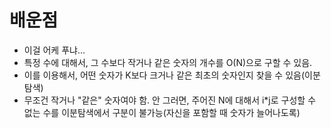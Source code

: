 # 배운점
- 이걸 어케 푸냐...
- 특정 수에 대해서, 그 수보다 작거나 같은 숫자의 개수를 O(N)으로 구할 수 있음.
- 이를 이용해서, 어떤 숫자가 K보다 크거나 같은 최초의 숫자인지 찾을 수 있음(이분탐색)
- 무조건 작거나 "같은" 숫자여야 함. 안 그러면, 주어진 N에 대해서 i*j로 구성할 수 없는 수를 이분탐색에서 구분이 불가능(자신을 포함할 때 숫자가 늘어나도록)
